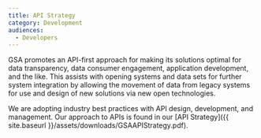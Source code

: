 ```yaml
---
title: API Strategy
category: Development
audiences:
  - Developers
---
```


GSA promotes an API-first approach for making its solutions optimal for data transparency, data consumer engagement, application development, and the like. This assists with opening systems and data sets for further system integration by allowing the movement of data from legacy systems for use and design of new solutions via new open technologies.

We are adopting industry best practices with API design, development, and management. Our approach to APIs is found in our [API Strategy]({{ site.baseurl }}/assets/downloads/GSAAPIStrategy.pdf).
